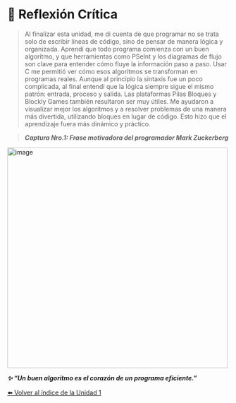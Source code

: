 
# 💭 Reflexión Crítica  

>Al finalizar esta unidad, me di cuenta de que programar no se trata solo de escribir líneas de código, sino de pensar de manera lógica y organizada. Aprendí que todo programa comienza con un buen algoritmo, y que herramientas como PSeInt y los diagramas de flujo son clave para entender cómo fluye la información paso a paso. Usar C me permitió ver cómo esos algoritmos se transforman en programas reales. Aunque al principio la sintaxis fue un poco complicada, al final entendí que la lógica siempre sigue el mismo patrón: entrada, proceso y salida. Las plataformas Pilas Bloques y Blockly Games también resultaron ser muy útiles. Me ayudaron a visualizar mejor los algoritmos y a resolver problemas de una manera más divertida, utilizando bloques en lugar de código. Esto hizo que el aprendizaje fuera más dinámico y práctico.

>***Captura Nro.1: Frase motivadora del programador Mark Zuckerberg***
<img width="500" height="500" alt="image" src="https://github.com/user-attachments/assets/38df106c-7730-424a-a626-8f2ca8dbd99c" />


***✨ “Un buen algoritmo es el corazón de un programa eficiente.”***

[⬅️ Volver al índice de la Unidad 1](unidad1.md)
